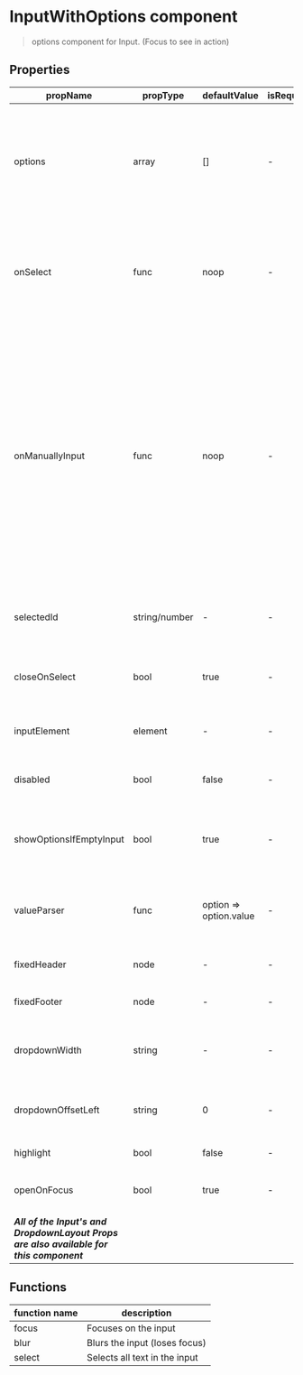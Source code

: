 # InputWithOptions component

> options component for Input. (Focus to see in action)

## Properties

| propName | propType | defaultValue | isRequired | description |
|----------|----------|--------------|------------|-------------|
| options | array | [] | - | Array of objects to display as options when focused. Objects can include *text* and *node* |
| onSelect | func | noop | - | Callback when the user selects one of the selections. Called with the selection. |
| onManuallyInput | func | noop | - | Callback when the user pressed the Enter key or Tab key after he wrote in the Input field - meaning the user selected something not in the list, this function will return a suggested option as the second parameter if found one |
| selectedId | string/number | - | - | The id of the selected option in the list |
| closeOnSelect | bool | true | - | Should the options container close on selection |
| inputElement | element | - | - | Set the component input element |
| disabled | bool | false | - |  when set to true this component is disabled |
| showOptionsIfEmptyInput | bool | true | - |  controls whether to show options if input is empty |
| valueParser | func | option => option.value | - | function that extracts the value from an option |
| fixedHeader | node | - | - | A fixed header to the list |
| fixedFooter | node | - | - | A fixed footer to the list |
| dropdownWidth | string | - | - | An optional custom width for the dropdown |
| dropdownOffsetLeft | string | 0 | - | An optional horizontal offset to the dropdown |
| highlight | bool | false | - | Enables highlighting |
| openOnFocus | bool | true | - | should open dropdown on focus |
| ***All of the Input's and DropdownLayout Props are also available for this component*** | | | | |

## Functions

| function name | description |
|---------------|-------------|
| focus | Focuses on the input |
| blur | Blurs the input (loses focus) |
| select | Selects all text in the input |
